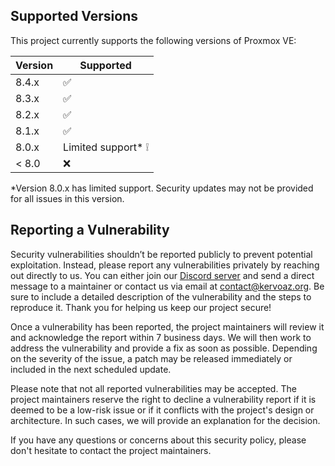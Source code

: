 ## Supported Versions
This project currently supports the following versions of Proxmox VE:

| Version | Supported          |
| ------- | ------------------ |
| 8.4.x   | :white_check_mark: |
| 8.3.x   | :white_check_mark: |
| 8.2.x   | :white_check_mark: |
| 8.1.x   | :white_check_mark: |
| 8.0.x   | Limited support* ❕| 
| < 8.0   | :x:                |

*Version 8.0.x has limited support. Security updates may not be provided for all issues in this version.

## Reporting a Vulnerability

Security vulnerabilities shouldn’t be reported publicly to prevent potential exploitation. Instead, please report any vulnerabilities privately by reaching out directly to us. You can either join our [Discord server](https://discord.gg/jsYVk5JBxq) and send a direct message to a maintainer or contact us via email at contact@kervoaz.org. Be sure to include a detailed description of the vulnerability and the steps to reproduce it. Thank you for helping us keep our project secure!

Once a vulnerability has been reported, the project maintainers will review it and acknowledge the report within 7 business days. We will then work to address the vulnerability and provide a fix as soon as possible. Depending on the severity of the issue, a patch may be released immediately or included in the next scheduled update.

Please note that not all reported vulnerabilities may be accepted. The project maintainers reserve the right to decline a vulnerability report if it is deemed to be a low-risk issue or if it conflicts with the project's design or architecture. In such cases, we will provide an explanation for the decision.

If you have any questions or concerns about this security policy, please don't hesitate to contact the project maintainers.


